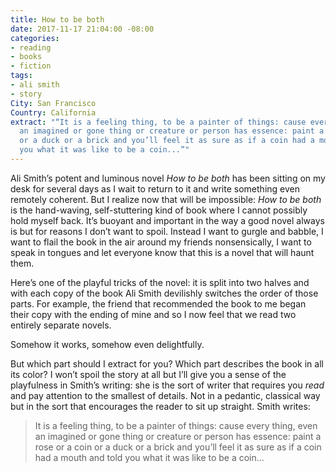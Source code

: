 ```yaml
---
title: How to be both
date: 2017-11-17 21:04:00 -08:00
categories:
- reading
- books
- fiction
tags:
- ali smith
- story
City: San Francisco
Country: California
extract: "“It is a feeling thing, to be a painter of things: cause every thing, even
  an imagined or gone thing or creature or person has essence: paint a rose or a coin
  or a duck or a brick and you’ll feel it as sure as if a coin had a mouth and told
  you what it was like to be a coin...”"
---
```


Ali Smith’s potent and luminous novel *How to be both* has been sitting on my desk for several days as I wait to return to it and write something even remotely coherent. But I realize now that will be impossible: *How to be both* is the hand-waving, self-stuttering kind of book where I cannot possibly hold myself back. It’s buoyant and important in the way a good novel always is but for reasons I don’t want to spoil. Instead I want to gurgle and babble, I want to flail the book in the air around my friends nonsensically, I want to speak in tongues and let everyone know that this is a novel that will haunt them. 

Here’s one of the playful tricks of the novel: it is split into two halves and with each copy of the book Ali Smith devilishly switches the order of those parts. For example, the friend that recommended the book to me began their copy with the ending of mine and so I now feel that we read two entirely separate novels.

Somehow it works, somehow even delightfully.

But which part should I extract for you? Which part describes the book in all its color? I won’t spoil the story at all but I’ll give you a sense of the playfulness in Smith’s writing: she is the sort of writer that requires you *read* and pay attention to the smallest of details. Not in a pedantic, classical way but in the sort that encourages the reader to sit up straight. Smith writes:

> It is a feeling thing, to be a painter of things: cause every thing, even an imagined or gone thing or creature or person has essence: paint a rose or a coin or a duck or a brick and you’ll feel it as sure as if a coin had a mouth and told you what it was like to be a coin...